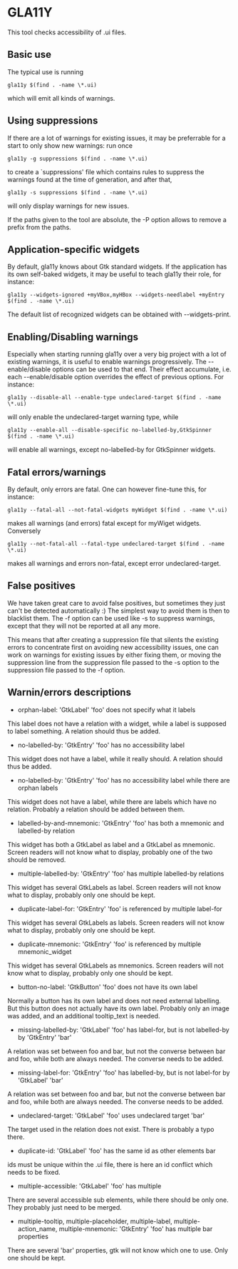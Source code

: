 GLA11Y
======

This tool checks accessibility of .ui files.


Basic use
---------

The typical use is running

	gla11y $(find . -name \*.ui)

which will emit all kinds of warnings.


Using suppressions
------------------

If there are a lot of warnings for existing issues, it may be preferrable for a
start to only show new warnings: run once

	gla11y -g suppressions $(find . -name \*.ui)

to create a `suppressions' file which contains rules to suppress the warnings
found at the time of generation, and after that,

	gla11y -s suppressions $(find . -name \*.ui)

will only display warnings for new issues.

If the paths given to the tool are absolute, the -P option allows to remove a
prefix from the paths.


Application-specific widgets
----------------------------

By default, gla11y knows about Gtk standard widgets.  If the application has
its own self-baked widgets, it may be useful to teach gla11y their role, for
instance:

	gla11y --widgets-ignored +myVBox,myHBox --widgets-needlabel +myEntry $(find . -name \*.ui)

The default list of recognized widgets can be obtained with --widgets-print.


Enabling/Disabling warnings
---------------------------

Especially when starting running gla11y over a very big project with a lot
of existing warnings, it is useful to enable warnings progressively. The
--enable/disable options can be used to that end. Their effect accumulate, i.e.
each --enable/disable option overrides the effect of previous options. For
instance:

	gla11y --disable-all --enable-type undeclared-target $(find . -name \*.ui)

will only enable the undeclared-target warning type, while

	gla11y --enable-all --disable-specific no-labelled-by,GtkSpinner $(find . -name \*.ui)

will enable all warnings, except no-labelled-by for GtkSpinner widgets.


Fatal errors/warnings
---------------------

By default, only errors are fatal.  One can however fine-tune this, for instance:

	gla11y --fatal-all --not-fatal-widgets myWidget $(find . -name \*.ui)

makes all warnings (and errors) fatal except for myWiget widgets.  Conversely

	gla11y --not-fatal-all --fatal-type undeclared-target $(find . -name \*.ui)

makes all warnings and errors non-fatal, except error undeclared-target.


False positives
---------------

We have taken great care to avoid false positives, but sometimes they just can't
be detected automatically :) The simplest way to avoid them is then to blacklist
them. The -f option can be used like -s to suppress warnings, except that they
will not be reported at all any more.

This means that after creating a suppression file that silents the existing
errors to concentrate first on avoiding new accessibility issues, one can work
on warnings for existing issues by either fixing them, or moving the suppression
line from the suppression file passed to the -s option to the suppression file
passed to the -f option.


Warnin/errors descriptions
--------------------------

* orphan-label: 'GtkLabel' 'foo' does not specify what it labels

This label does not have a relation with a widget, while a label is supposed
to label something.  A relation should thus be added.

* no-labelled-by: 'GtkEntry' 'foo' has no accessibility label

This widget does not have a label, while it really should. A relation should
thus be added.

* no-labelled-by: 'GtkEntry' 'foo' has no accessibility label while there are orphan labels

This widget does not have a label, while there are labels which have no
relation.  Probably a relation should be added between them.


* labelled-by-and-mnemonic: 'GtkEntry' 'foo' has both a mnemonic and labelled-by relation

This widget has both a GtkLabel as label and a GtkLabel as mnemonic. Screen
readers will not know what to display, probably one of the two should be removed.

* multiple-labelled-by: 'GtkEntry' 'foo' has multiple labelled-by relations

This widget has several GtkLabels as label. Screen readers will not know what to
display, probably only one should be kept.

* duplicate-label-for: 'GtkEntry' 'foo' is referenced by multiple label-for

This widget has several GtkLabels as labels. Screen readers will not know
what to display, probably only one should be kept.

* duplicate-mnemonic: 'GtkEntry' 'foo' is referenced by multiple mnemonic_widget

This widget has several GtkLabels as mnemonics. Screen readers will not know
what to display, probably only one should be kept.


* button-no-label: 'GtkButton' 'foo' does not have its own label

Normally a button has its own label and does not need external labelling. But
this button does not actually have its own label. Probably only an image was
added, and an additional tooltip_text is needed.


* missing-labelled-by: 'GtkLabel' 'foo' has label-for, but is not labelled-by by 'GtkEntry' 'bar'

A relation was set between foo and bar, but not the converse between bar and
foo, while both are always needed.  The converse needs to be added.


* missing-label-for: 'GtkEntry' 'foo' has labelled-by, but is not label-for by 'GtkLabel' 'bar'

A relation was set between foo and bar, but not the converse between bar and
foo, while both are always needed.  The converse needs to be added.


* undeclared-target: 'GtkLabel' 'foo' uses undeclared target 'bar'

The target used in the relation does not exist.  There is probably a typo there.

* duplicate-id: 'GtkLabel' 'foo' has the same id as other elements bar

ids must be unique within the .ui file, there is here an id conflict which needs to be fixed.


* multiple-accessible: 'GtkLabel' 'foo' has multiple <child internal-child='accessible'>

There are several accessible sub elements, while there should be only one. They
probably just need to be merged.

* multiple-tooltip, multiple-placeholder, multiple-label, multiple-action_name, multiple-mnemonic: 'GtkEntry' 'foo' has multiple bar properties

There are several 'bar' properties, gtk will not know which one to use.
Only one should be kept.
